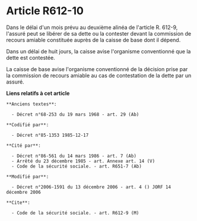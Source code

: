# Article R612-10

Dans le délai d'un mois prévu au deuxième alinéa de l'article R. 612-9, l'assuré peut se libérer de sa dette ou la contester
devant la commission de recours amiable constituée auprès de la caisse de base dont il dépend.

Dans un délai de huit jours, la caisse avise l'organisme conventionné que la dette est contestée.

La caisse de base avise l'organisme conventionné de la décision prise par la commission de recours amiable au cas de
contestation de la dette par un assuré.

**Liens relatifs à cet article**

	**Anciens textes**:

	  - Décret n°68-253 du 19 mars 1968 - art. 29 (Ab)

	**Codifié par**:

	  - Décret n°85-1353 1985-12-17

	**Cité par**:

	  - Décret n°86-561 du 14 mars 1986 - art. 7 (Ab)
	  - Arrêté du 23 décembre 1985 - art. Annexe art. 14 (V)
	  - Code de la sécurité sociale. - art. R651-7 (Ab)

	**Modifié par**:

	  - Décret n°2006-1591 du 13 décembre 2006 - art. 4 () JORF 14 décembre 2006

	**Cite**:

	  - Code de la sécurité sociale. - art. R612-9 (M)
